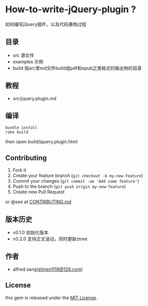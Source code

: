 # How-to-write-jQuery-plugin ?


如何编写jQuery插件，以及代码重构过程


## 目录

- src      源文件
- examples 示例
- build    指src里md文件build成pdf和epub之类格式的输出物的目录

## 教程

- src/jquery.plugin.md



## 编译


	bundle install
	rake build


then open build/jquery.plugin.html


## Contributing

1. Fork it
2. Create your feature branch (`git checkout -b my-new-feature`)
3. Commit your changes (`git commit -am 'Add some feature'`)
4. Push to the branch (`git push origin my-new-feature`)
5. Create new Pull Request

or @see at [CONTRIBUTING.md](CONTRIBUTING.md)

## 版本历史

- v0.1.0 初始化版本 
- v0.2.0 支持正文滚动，同时更新ztree


## 作者

- alfred sang(shiren1118@126.com)


## License

this gem is released under the [MIT License](http://www.opensource.org/licenses/MIT).
